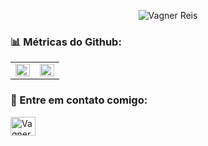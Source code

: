 
<p align="center">
  <img src="https://github.com/vagnereis/vagnereis/raw/main/banner.gif" alt="Vagner Reis">
</p>

<!--
How to make the bio gif ?
Thanks to [matyo91](https://github.com/matyo91)
I made my with https://codesandbox.io/s/github-profile-2ijk7
Then i recorded my screen to gif on Mac with Quicktime  and save result to [assets/github.mov](assets/github.mov)
This [GIF converter](https://ezgif.com/video-to-gif) help me to create a dedicated command that convert MOV to GIF.
Then i save result to [assets/github.gif](assets/github.gif)
-->
<!--
- 📫 Fale comigo em **vagnertech@gmail.com**
- 🔭 I’m currently working on this page. 
- 🔭 Atualmente estou trabalhando nos projetos XXXXX
- 👯 Eu procuro colaborar em **projetos de ciência de dados e IA**
- 📝 Eu regularmente escrevo em
- 💬 Me pergunte sobre **tecnologia, ciência de dados)**
- 📫 Fale comigo em **vagnertech@gmail.com**
- 📄 Saiba mais sobre mim em [https://www.linkedin.com/in/vagner-reis](https://www.linkedin.com/in/vagner-reis)
- ⚡ Habilidades: me comunico bem, gosto de trabalhar em equipe,  me sinto confiante para construir produtos e servicos de software
![GitHub Streak](https://github-readme-streak-stats.herokuapp.com?user=vagnereis&theme=dark&hide_border=true&date_format=n%2Fj%5B%2FY%5D)
![Anurag's GitHub stats](https://github-readme-stats.vercel.app/api?username=vagnereis&show_icons=true&theme=dark)
<p align="left"> <img src="https://komarev.com/ghpvc/?username=vagnereis&label=Profile%20views&color=0e75b6&style=flat" alt="Vagner Reis" /> </p>
-->


<h3 align="left"> 📊 Métricas do Github: </h3>

<table>
<td><img align="left" width="100%" src="https://github-readme-streak-stats.herokuapp.com?user=vagnereis&theme=dark&hide_border=true&date_format=n%2Fj%5B%2FY%5D"></td>

<td><img align="right" width="100%" src="https://github-readme-stats.vercel.app/api?username=vagnereis&show_icons=true&theme=dark"></td>
</table>

<p>
<h3 align="left">🔗 Entre em contato comigo:</h3>

<a href="https://linkedin.com/in/vagner-reis" target="blank"><img align="center" src="https://raw.githubusercontent.com/rahuldkjain/github-profile-readme-generator/master/src/images/icons/Social/linked-in-alt.svg" alt="Vagner Reis" height="30" width="40" /></a>

</p>
